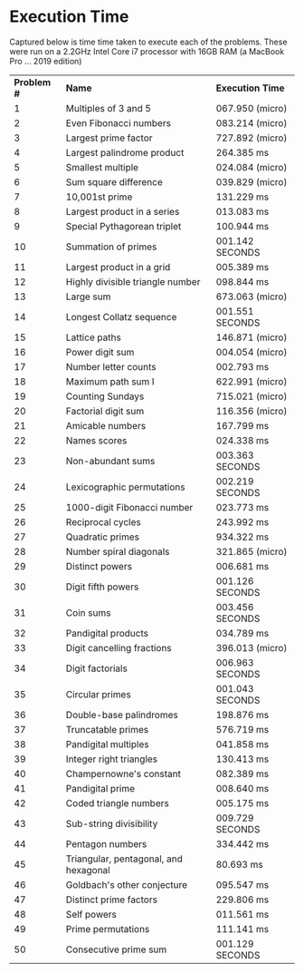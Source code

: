 # Execution Time
Captured below is time time taken to execute each of the problems. These were run on a 2.2GHz Intel Core i7 processor with 16GB RAM (a MacBook Pro ... 2019 edition)

<table>
<tr>
<td> <b>Problem #</b> </td>
<td> <b>Name</b> </td>
<td> <b>Execution Time</b> </td>
</tr>

<tr>
<td> 1 </td>
<td> Multiples of 3 and 5 </td>
<td> 067.950 (micro) </td>
</tr>

<tr>
<td> 2 </td>
<td> Even Fibonacci numbers </td>
<td> 083.214 (micro) </td>
</tr>

<tr>
<td> 3 </td>
<td> Largest prime factor </td>
<td> 727.892 (micro) </td>
</tr>

<tr>
<td> 4 </td>
<td> Largest palindrome product </td>
<td> 264.385 ms </td>
</tr>

<tr>
<td> 5 </td>
<td> Smallest multiple </td>
<td> 024.084 (micro) </td>
</tr>

<tr>
<td> 6 </td>
<td> Sum square difference </td>
<td> 039.829 (micro) </td>
</tr>

<tr>
<td> 7 </td>
<td> 10,001st prime </td>
<td> 131.229 ms </td>
</tr>

<tr>
<td> 8 </td>
<td> Largest product in a series </td>
<td> 013.083 ms </td>
</tr>

<tr>
<td> 9 </td>
<td> Special Pythagorean triplet </td>
<td> 100.944 ms </td>
</tr>

<tr>
<td> 10 </td>
<td> Summation of primes </td>
<td> 001.142 SECONDS </td>
</tr>

<tr>
<td> 11 </td>
<td> Largest product in a grid </td>
<td> 005.389 ms </td>
</tr>

<tr>
<td> 12 </td>
<td> Highly divisible triangle number </td>
<td> 098.844 ms </td>
</tr>

<tr>
<td> 13 </td>
<td> Large sum </td>
<td> 673.063 (micro) </td>
</tr>

<tr>
<td> 14 </td>
<td> Longest Collatz sequence </td>
<td> 001.551 SECONDS </td>
</tr>

<tr>
<td> 15 </td>
<td> Lattice paths </td>
<td> 146.871 (micro) </td>
</tr>

<tr>
<td> 16 </td>
<td> Power digit sum </td>
<td> 004.054 (micro) </td>
</tr>

<tr>
<td> 17 </td>
<td> Number letter counts </td>
<td> 002.793 ms </td>
</tr>

<tr>
<td> 18 </td>
<td> Maximum path sum I </td>
<td> 622.991 (micro) </td>
</tr>

<tr>
<td> 19 </td>
<td> Counting Sundays </td>
<td> 715.021 (micro) </td>
</tr>

<tr>
<td> 20 </td>
<td> Factorial digit sum </td>
<td> 116.356 (micro) </td>
</tr>

<tr>
<td> 21 </td>
<td> Amicable numbers </td>
<td> 167.799 ms </td>
</tr>

<tr>
<td> 22 </td>
<td> Names scores </td>
<td> 024.338 ms </td>
</tr>

<tr>
<td> 23 </td>
<td> Non-abundant sums </td>
<td> 003.363 SECONDS </td>
</tr>

<tr>
<td> 24 </td>
<td> Lexicographic permutations </td>
<td> 002.219 SECONDS </td>
</tr>

<tr>
<td> 25 </td>
<td> 1000-digit Fibonacci number </td>
<td> 023.773 ms </td>
</tr>

<tr>
<td> 26 </td>
<td> 	Reciprocal cycles </td>
<td> 243.992 ms </td>
</tr>

<tr>
<td> 27 </td>
<td> Quadratic primes </td>
<td> 934.322 ms </td>
</tr>

<tr>
<td> 28 </td>
<td> Number spiral diagonals </td>
<td> 321.865 (micro) </td>
</tr>

<tr>
<td> 29 </td>
<td> Distinct powers </td>
<td> 006.681 ms </td>
</tr>

<tr>
<td> 30 </td>
<td> Digit fifth powers </td>
<td> 001.126 SECONDS </td>
</tr>

<tr>
<td> 31 </td>
<td> Coin sums </td>
<td> 003.456 SECONDS </td>
</tr>

<tr>
<td> 32 </td>
<td> Pandigital products </td>
<td> 034.789 ms </td>
</tr>

<tr>
<td> 33 </td>
<td> Digit cancelling fractions </td>
<td> 396.013 (micro) </td>
</tr>

<tr>
<td> 34 </td>
<td> Digit factorials </td>
<td> 006.963 SECONDS </td>
</tr>

<tr>
<td> 35 </td>
<td> Circular primes </td>
<td> 001.043 SECONDS </td>
</tr>

<tr>
<td> 36 </td>
<td> Double-base palindromes </td>
<td> 198.876 ms </td>
</tr>

<tr>
<td> 37 </td>
<td> Truncatable primes </td>
<td> 576.719 ms </td>
</tr>

<tr>
<td> 38 </td>
<td> Pandigital multiples </td>
<td> 041.858 ms </td>
</tr>

<tr>
<td> 39 </td>
<td> Integer right triangles </td>
<td> 130.413 ms </td>
</tr>

<tr>
<td> 40 </td>
<td> Champernowne's constant </td>
<td> 082.389 ms </td>
</tr>

<tr>
<td> 41 </td>
<td> Pandigital prime </td>
<td> 008.640 ms </td>
</tr>

<tr>
<td> 42 </td>
<td> Coded triangle numbers </td>
<td> 005.175 ms </td>
</tr>

<tr>
<td> 43 </td>
<td> Sub-string divisibility </td>
<td> 009.729 SECONDS </td>
</tr>

<tr>
<td> 44 </td>
<td> Pentagon numbers </td>
<td> 334.442 ms </td>
</tr>

<tr>
<td> 45 </td>
<td> Triangular, pentagonal, and hexagonal </td>
<td> 80.693 ms </td>
</tr>

<tr>
<td> 46 </td>
<td> Goldbach's other conjecture </td>
<td> 095.547 ms </td>
</tr>

<tr>
<td> 47 </td>
<td> Distinct prime factors </td>
<td> 229.806 ms </td>
</tr>

<tr>
<td> 48 </td>
<td> Self powers </td>
<td> 011.561 ms </td>
</tr>

<tr>
<td> 49 </td>
<td> Prime permutations </td>
<td> 111.141 ms </td>
</tr>

<tr>
<td> 50 </td>
<td> Consecutive prime sum </td>
<td> 001.129 SECONDS </td>
</tr>

</table>
